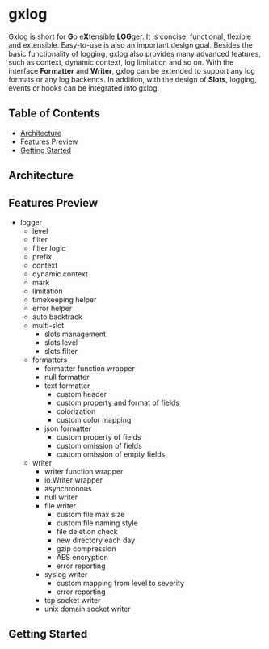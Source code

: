 # gxlog #

Gxlog is short for **G**o e**X**tensible **LOG**ger. It is concise, functional,
flexible and extensible. Easy-to-use is also an important design goal. Besides
the basic functionality of logging, gxlog also provides many advanced features,
such as context, dynamic context, log limitation and so on. With the interface
**Formatter** and **Writer**, gxlog can be extended to support any log formats
or any log backends. In addition, with the design of **Slots**, logging, events
or hooks can be integrated into gxlog.

## Table of Contents ##

- [Architecture](#architecture)
- [Features Preview](#features-preview)
- [Getting Started](#getting-started)

## Architecture ##

## Features Preview ##

- logger
  - level
  - filter
  - filter logic
  - prefix
  - context
  - dynamic context
  - mark
  - limitation
  - timekeeping helper
  - error helper
  - auto backtrack
  - multi-slot
    - slots management
    - slots level
    - slots filter
  - formatters
    - formatter function wrapper
    - null formatter
    - text formatter
      - custom header
      - custom property and format of fields
      - colorization
      - custom color mapping
    - json formatter
      - custom property of fields
      - custom omission of fields
      - custom omission of empty fields
  - writer
    - writer function wrapper
    - io.Writer wrapper
    - asynchronous
    - null writer
    - file writer
      - custom file max size
      - custom file naming style
      - file deletion check
      - new directory each day
      - gzip compression
      - AES encryption
      - error reporting
    - syslog writer
      - custom mapping from level to severity
      - error reporting
    - tcp socket writer
    - unix domain socket writer

## Getting Started ##

